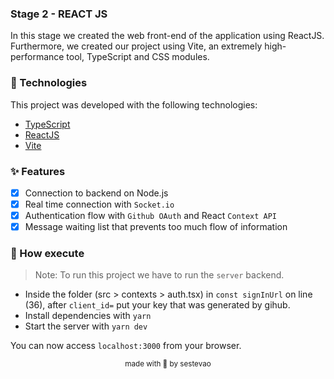 ### Stage 2 - REACT JS

In this stage we created the web front-end of the application using ReactJS. Furthermore, we created our project using Vite, an extremely high-performance tool, TypeScript and CSS modules.

### 🧪 Technologies

This project was developed with the following technologies:

- [TypeScript](https://www.typescriptlang.org/)
- [ReactJS](https://reactjs.org/)
- [Vite](https://vitejs.dev/)

### ✨ Features

- [x] Connection to backend on Node.js
- [x] Real time connection with `Socket.io`
- [x] Authentication flow with `Github OAuth` and React `Context API`
- [x] Message waiting list that prevents too much flow of information

### 🚀 How execute

> Note: To run this project we have to run the `server` backend.

- Inside the folder (src > contexts > auth.tsx) in `const signInUrl` on line (36), after `client_id=` put your key that was generated by gihub.
- Install dependencies with `yarn`
- Start the server with `yarn dev`

You can now access `localhost:3000` from your browser.

<p align="center"><sub>made with 💜 by sestevao</sub></p>

